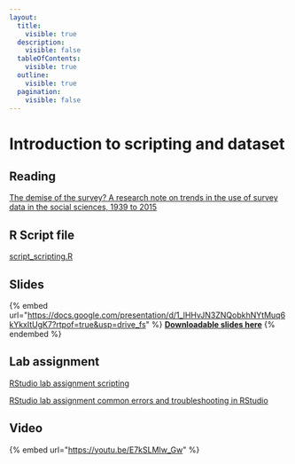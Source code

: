 ```yaml
---
layout:
  title:
    visible: true
  description:
    visible: false
  tableOfContents:
    visible: true
  outline:
    visible: true
  pagination:
    visible: false
---
```


# Introduction to scripting and dataset

## Reading

[The demise of the survey? A research note on trends in the use of survey data in the social sciences, 1939 to 2015](https://drive.google.com/file/d/1zdNiWlaal7qUUTXd755NFLkxLGEOXgfA/view?usp=sharing)

## R Script file

[script\_scripting.R](https://drive.google.com/open?id=1ksWH9huWbEYaCsdgToB97rkiw4UPQmf1\&usp=drive\_fs)

## Slides

{% embed url="https://docs.google.com/presentation/d/1_lHHvJN3ZNQobkhNYtMuq6kYkxItUgK7?rtpof=true&usp=drive_fs" %}
[**Downloadable slides here**](https://docs.google.com/presentation/d/1\_lHHvJN3ZNQobkhNYtMuq6kYkxItUgK7?rtpof=true\&usp=drive\_fs)
{% endembed %}

## Lab assignment

[RStudio lab assignment scripting](https://docs.google.com/document/d/1\_nM\_N35xnALjjEIgoDfvA68ai1iJMlk8?rtpof=true\&usp=drive\_fs)

[RStudio lab assignment common errors and troubleshooting in RStudio](https://docs.google.com/document/d/101lAFYN8csZywv5qoGcJI5VokTBNog28/edit?usp=sharing\&ouid=100179871492576617561\&rtpof=true\&sd=true)

## Video

{% embed url="https://youtu.be/E7kSLMIw_Gw" %}

